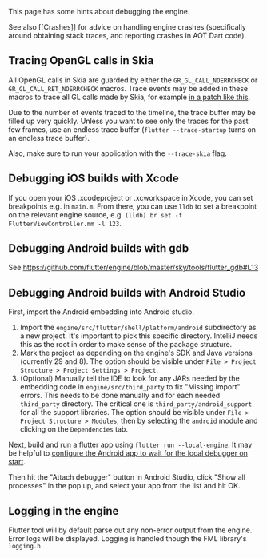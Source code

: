 This page has some hints about debugging the engine.

See also [[Crashes]] for advice on handling engine crashes (specifically around obtaining stack traces, and reporting crashes in AOT Dart code).

## Tracing OpenGL calls in Skia

All OpenGL calls in Skia are guarded by either the `GR_GL_CALL_NOERRCHECK` or `GR_GL_CALL_RET_NOERRCHECK` macros. Trace events may be added in these macros to trace all GL calls made by Skia, for example [in a patch like this](https://gist.github.com/chinmaygarde/607eb86d5447615b9cf2804a4f8fb1ce).

Due to the number of events traced to the timeline, the trace buffer may be filled up very quickly. Unless you want to see only the traces for the past few frames, use an endless trace buffer (`flutter --trace-startup` turns on an endless trace buffer).

Also, make sure to run your application with the `--trace-skia` flag.

## Debugging iOS builds with Xcode

If you open your iOS .xcodeproject or .xcworkspace in Xcode, you can set breakpoints e.g. in `main.m`.  From there, you can use `lldb` to set a breakpoint on the relevant engine source, e.g. `(lldb) br set -f FlutterViewController.mm -l 123`.

## Debugging Android builds with gdb

See https://github.com/flutter/engine/blob/master/sky/tools/flutter_gdb#L13

## Debugging Android builds with Android Studio

First, import the Android embedding into Android studio.

1. Import the `engine/src/flutter/shell/platform/android` subdirectory as a new project. It's important to pick this specific directory. IntelliJ needs this as the root in order to make sense of the package structure.
2. Mark the project as depending on the engine's SDK and Java versions (currently 29 and 8). The option should be visible under `File > Project Structure > Project Settings > Project`.
3. (Optional) Manually tell the IDE to look for any JARs needed by the embedding code in `engine/src/third_party` to fix "Missing import" errors. This needs to be done manually and for each needed `third_party` directory. The critical one is `third_party/android_support` for all the support libraries. The option should be visible under `File > Project Structure > Modules`, then by selecting the `android` module and clicking on the `Dependencies` tab.

Next, build and run a flutter app using `flutter run --local-engine`. It may be helpful to [configure the Android app to wait for the local debugger on start](https://developer.android.com/reference/android/os/Debug.html#waitForDebugger()).

Then hit the "Attach debugger" button in Android Studio, click "Show all processes" in the pop up, and select your app from the list and hit OK.

## Logging in the engine

Flutter tool will by default parse out any non-error output from the engine. Error logs will be displayed. Logging is handled though the FML library's `logging.h`